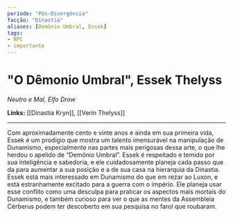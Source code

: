 ```yaml
---
período: "Pós-Divergência"
facção: "Dinastia"
aliases: [Demônio Umbral, Essek]
tags:
- NPC
- importante
---
```


# **"O Dêmonio Umbral", Essek Thelyss**
*Neutro e Mal, Elfo Drow*

**Links:** [[Dinastia Kryn]], [[Verin Thelyss]]

---

Com aproximadamente cento e vinte anos e ainda em sua primeira vida, Essek é um prodígio que mostra um talento imensurável na manipulação de Dunamismo, especialmente nas partes mais perigosas dessa arte, o que lhe herdou o apelido de “Demônio Umbral”. Essek é respeitado e temido por sua inteligência e sabedoria, e ele cuidadosamente planeja cada passo que da para aumentar a sua posição e a de sua casa na hierarquia da Dinastia. Essek está mais interessado em Dunamismo do que em rezar ao Luxon, e está estranhamente excitado para a guerra com o império. Ele planeja usar esse conflito como uma desculpa para praticar os aspectos mais mortais do Dunamismo, e também curioso para ver o que as mentes da Assembleia Cérberus podem ter descoberto em sua pesquisa no farol que roubaram.